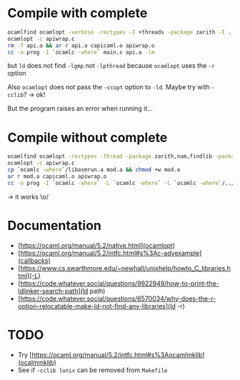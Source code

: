 # Compile with complete
```bash
ocamlfind ocamlopt -verbose -rectypes -I +threads -package zarith -I .. -I /home/artemis/.opam/s04/lib/coq/kernel -I /home/artemis/.opam/s04/lib/coq/lib -I /home/artemis/.opam/s04/lib/coq/library -I /home/artemis/.opam/s04/lib/coq/parsing -I /home/artemis/.opam/s04/lib/coq/pretyping -I /home/artemis/.opam/s04/lib/coq/interp -I /home/artemis/.opam/s04/lib/coq/proofs -I /home/artemis/.opam/s04/lib/coq/tactics -I /home/artemis/.opam/s04/lib/coq/toplevel -I /home/artemis/.opam/s04/lib/coq/plugins/btauto -I /home/artemis/.opam/s04/lib/coq/plugins/cc -I /home/artemis/.opam/s04/lib/coq/plugins/decl_mode -I /home/artemis/.opam/s04/lib/coq/plugins/extraction -I /home/artemis/.opam/s04/lib/coq/plugins/field -I /home/artemis/.opam/s04/lib/coq/plugins/firstorder -I /home/artemis/.opam/s04/lib/coq/plugins/fourier -I /home/artemis/.opam/s04/lib/coq/plugins/funind -I /home/artemis/.opam/s04/lib/coq/plugins/micromega -I /home/artemis/.opam/s04/lib/coq/plugins/nsatz -I /home/artemis/.opam/s04/lib/coq/plugins/omega -I /home/artemis/.opam/s04/lib/coq/plugins/quote -I /home/artemis/.opam/s04/lib/coq/plugins/ring -I /home/artemis/.opam/s04/lib/coq/plugins/romega -I /home/artemis/.opam/s04/lib/coq/plugins/rtauto -I /home/artemis/.opam/s04/lib/coq/plugins/setoid_ring -I /home/artemis/.opam/s04/lib/coq/plugins/syntax -I /home/artemis/.opam/s04/lib/coq/plugins/xml -I /home/artemis/.opam/s04/lib/coq/clib -I /home/artemis/.opam/s04/lib/coq/gramlib/.pack -I /home/artemis/.opam/s04/lib/coq/engine -I /home/artemis/.opam/s04/lib/coq/config -I /home/artemis/.opam/s04/lib/coq/printing -I /home/artemis/.opam/s04/lib/coq/vernac -I /home/artemis/.opam/s04/lib/coq/plugins/ltac -I /home/artemis/.opam/s04/lib/coq/stm -I /home/artemis/.opam/s04/lib/coq/kernel/byterun -output-complete-obj -o capicaml.o -cclib -lunix -cclib -L/usr/lib/x86_64-linux-gnu/ unix.cmxa threads.cmxa nums.cmxa str.cmxa zarith.cmxa dynlink.cmxa clib.cmxa config.cmxa lib.cmxa gramlib.cmxa kernel.cmxa library.cmxa engine.cmxa pretyping.cmxa interp.cmxa proofs.cmxa parsing.cmxa printing.cmxa tactics.cmxa vernac.cmxa stm.cmxa toplevel.cmxa ltac_plugin.cmx micromega_plugin.cmx smtcoq_plugin.cmx smtcoq_extr.cmx capi.cmx
ocamlopt -c apiwrap.c
rm -f api.a && ar r api.a capicaml.o apiwrap.o
cc -o prog -I `ocamlc -where` main.c api.a -lm
```

but `ld` does not find `-lgmp` not `-lpthread` because `ocamlopt` uses
the `-r` option

Also `ocamlopt` does not pass the `-ccopt` option to `-ld`. Maybe try
with `-cclib`? -> ok!

But the program raises an error when running it...

# Compile without complete
```bash
ocamlfind ocamlopt -rectypes -thread -package zarith,num,findlib -package coq-core.kernel -package coq-core.lib -package coq-core.library -package coq-core.parsing -package coq-core.pretyping -package coq-core.interp -package coq-core.proofs -package coq-core.tactics -package coq-core.toplevel -package coq-core.clib -package coq-core.gramlib -package coq-core.engine -package coq-core.config -package coq-core.printing -package coq-core.vernac -package coq-core.stm -package coq-core.coqworkmgrapi -package coq-core.sysinit -package coq-core.boot -package coq-core.vm -package coq-core.plugins.ltac -package coq-core.plugins.micromega -I .. -output-obj -o capicaml.o -cclib -lunix -linkall unix.cmxa threads.cmxa nums.cmxa str.cmxa zarith.cmxa dynlink.cmxa findlib.cmxa findlib_dynload.cmxa clib.cmxa config.cmxa boot.cmxa coqperf.cmxa lib.cmxa coqworkmgrlib.cmxa gramlib.cmxa kernel.cmxa library.cmxa engine.cmxa pretyping.cmxa interp.cmxa proofs.cmxa parsing.cmxa printing.cmxa tactics.cmxa vernac.cmxa sysinit.cmxa stm.cmxa toplevel.cmxa ltac_plugin.cmxa micromega_plugin.cmxa coqrun.cmxa smtcoq_plugin.cmx smtcoq_extr.cmx capi.cmx
ocamlopt -c apiwrap.c
cp `ocamlc -where`/libasmrun.a mod.a && chmod +w mod.a
ar r mod.a capicaml.o apiwrap.o
cc -o prog -I `ocamlc -where` -L `ocamlc -where` -L `ocamlc -where`/../zarith -L `ocamlc -where`/../coq-core/perf -L `ocamlc -where`/../coq-core/vm main.c mod.a -lm -lunix -lthreads -lnums -lcamlstr -lzarith -lgmp -lcoqperf_stubs -lcoqrun_stubs
```

-> it works \o/

# Documentation
- [https://ocaml.org/manual/5.2/native.html](ocamlopt)
- [https://ocaml.org/manual/5.2/intfc.html#s%3Ac-advexample](callbacks)
- [https://www.cs.swarthmore.edu/~newhall/unixhelp/howto_C_libraries.html](-L)
- [https://code.whatever.social/questions/9922949/how-to-print-the-ldlinker-search-path](ld path)
- [https://code.whatever.social/questions/6570034/why-does-the-r-option-relocatable-make-ld-not-find-any-libraries](ld -r)


# TODO
- Try [https://ocaml.org/manual/5.2/intfc.html#s%3Aocamlmklib](ocalmmklib)
- See if `-cclib lunix` can be removed from `Makefile`
